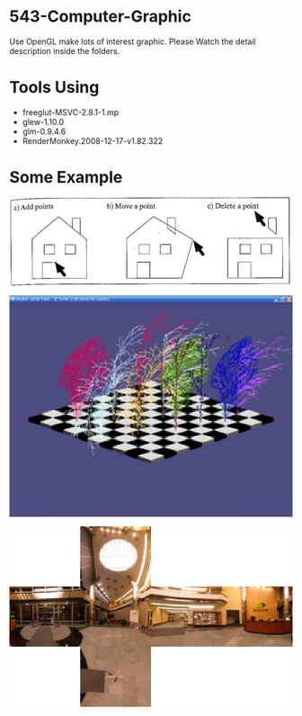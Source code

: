 543-Computer-Graphic
====================

Use OpenGL make lots of interest graphic.
Please Watch the detail description inside the folders.

# Tools Using
+ freeglut-MSVC-2.8.1-1.mp
+ glew-1.10.0
+ glm-0.9.4.6
+ RenderMonkey.2008-12-17-v1.82.322

# Some Example

![alt tag](.README/1.png)

![alt tag](.README/2.png)

![alt tag](.README/3.png)